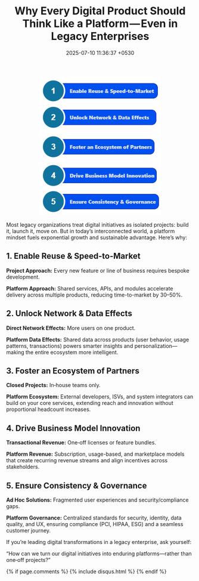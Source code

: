 ﻿---
layout: post
comments: true
IDENTIFIER: Leadership 
title:  "Why Every Digital Product Should Think Like a Platform — Even in Legacy Enterprises"
description: CTO | MBA | Innovation
date:   2025-07-10 11:36:37 +0530
categories: CTO
---
<p align="center">
<img alt='PLatform Thinking' src='/assets/PLatformthinking.png'>
</p>

Most legacy organizations treat digital initiatives as isolated projects: build it, launch it, move on. But in today’s interconnected world, a platform mindset fuels exponential growth and sustainable advantage. Here’s why:

## 1. Enable Reuse & Speed-to-Market
**Project Approach:** Every new feature or line of business requires bespoke development.

**Platform Approach:** Shared services, APIs, and modules accelerate delivery across multiple products, reducing time-to-market by 30–50%.

## 2. Unlock Network & Data Effects
**Direct Network Effects:** More users on one product.

**Platform Data Effects:** Shared data across products (user behavior, usage patterns, transactions) powers smarter insights and personalization—making the entire ecosystem more intelligent.

## 3. Foster an Ecosystem of Partners
**Closed Projects:** In‑house teams only.

**Platform Ecosystem:** External developers, ISVs, and system integrators can build on your core services, extending reach and innovation without proportional headcount increases.

## 4. Drive Business Model Innovation
**Transactional Revenue:** One‑off licenses or feature bundles.

**Platform Revenue:** Subscription, usage-based, and marketplace models that create recurring revenue streams and align incentives across stakeholders.

## 5. Ensure Consistency & Governance
**Ad Hoc Solutions:** Fragmented user experiences and security/compliance gaps.

**Platform Governance:** Centralized standards for security, identity, data quality, and UX, ensuring compliance (PCI, HIPAA, ESG) and a seamless customer journey.


If you’re leading digital transformations in a legacy enterprise, ask yourself:

“How can we turn our digital initiatives into enduring platforms—rather than one‑off projects?”

{% if page.comments %} {% include disqus.html %} {% endif %}
